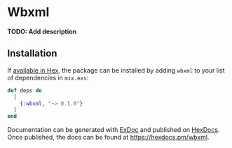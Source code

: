 # Wbxml

**TODO: Add description**

## Installation

If [available in Hex](https://hex.pm/docs/publish), the package can be installed
by adding `wbxml` to your list of dependencies in `mix.exs`:

```elixir
def deps do
  [
    {:wbxml, "~> 0.1.0"}
  ]
end
```

Documentation can be generated with [ExDoc](https://github.com/elixir-lang/ex_doc)
and published on [HexDocs](https://hexdocs.pm). Once published, the docs can
be found at <https://hexdocs.pm/wbxml>.

